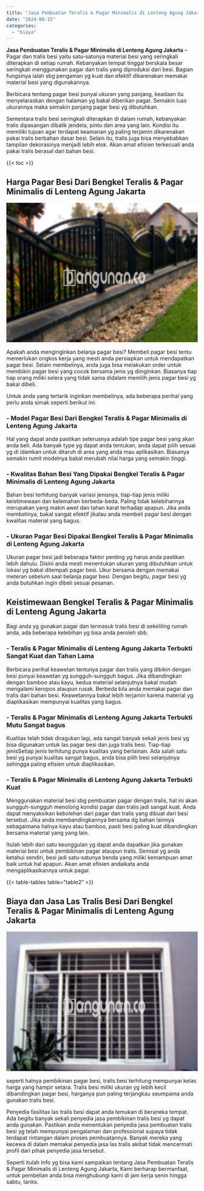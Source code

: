 ```yaml
---
title: "Jasa Pembuatan Teralis & Pagar Minimalis di Lenteng Agung Jakarta"
date: "2024-08-15"
categories: 
  - "biaya"
---
```


**Jasa Pembuatan Teralis & Pagar Minimalis di Lenteng Agung Jakarta** – Pagar dan tralis besi yaitu satu-satunya material besi yang seringkali diterapkan di setiap rumah. Kebanyakan tempat tinggal berskala besar seringkali menggunakan pagar dan tralis yang diproduksi dari besi. Bagian fungsinya ialah sbg pengaman yg kuat dan efektif dikarenakan memakai material besi yang digunakannya.

Berbicara tentang pagar besi punyai ukuran yang panjang, keadaan itu menyelaraskan dengan halaman yg bakal diberikan pagar. Semakin luas ukurannya maka semakin panjang pagar besi yg dibutuhkan.

Sementara tralis besi seringkali diterapkan di dalam rumah, kebanyakan tralis dipasangan dibalik jendela, pintu dan area yang lain. Kondisi itu memiliki tujuan agar terdapat keamanan yg paling terjamin dikarenakan pakai tralis berbahan dasar besi. Selain itu, tralis juga bisa menyebabkan tampilan dekorasinya menjadi lebih elok. Akan amat efisien terkecuali anda pakai tralis berasal dari bahan besi.

{{< toc >}}

## Harga Pagar Besi Dari Bengkel Teralis & Pagar Minimalis di Lenteng Agung Jakarta

![Jasa Pembuatan Teralis & Pagar Minimalis di Lenteng Agung Jakarta](/images/pagar-minimalis-murah-52.png)

Apakah anda menginginkan belanja pagar besi? Membeli pagar besi tentu memerlukan ongkos kerja yang mesti anda persiapkan untuk mendapatkan pagar besi. Selain membelinya, anda juga bisa melakukan order untuk membikin pagar besi yang cocok bersama jenis yg diinginkan. Biasanya tiap tiap orang miliki selera yang tidak sama didalam memilih jenis pagar besi yg bakal dibeli.

Untuk anda yang tertarik inginkan membelinya, ada beberapa perihal yang perlu anda simak seperti berikut ini:
### \- Model Pagar Besi Dari Bengkel Teralis & Pagar Minimalis di Lenteng Agung Jakarta

Hal yang dapat anda pastikan seterusnya adalah tipe pagar besi yang akan anda beli. Ada banyak type yg dapat anda tentukan, anda dapat pilih sesuai yg di idamkan untuk ditaruh di area yang anda mau aplikasikan. Biasanya semakin rumit modelnya bakal merubah nilai harga yang semakin tinggi.

### \- Kwalitas Bahan Besi Yang Dipakai Bengkel Teralis & Pagar Minimalis di Lenteng Agung Jakarta

Bahan besi terhitung banyak variasi jenisnya, tiap-tiap jenis miliki keistimewaan dan kelemahan berbeda-beda. Paling tidak kelebihannya merupakan yang makin awet dan tahan karat terhadap apapun. Jika anda membelinya, bakal sangat efektif jikalau anda membeli pagar besi dengan kwalitas material yang bagus.

### \- Ukuran Pagar Besi Dipakai Bengkel Teralis & Pagar Minimalis di Lenteng Agung Jakarta

Ukuran pagar besi jadi beberapa faktor penting yg harus anda pastikan lebih dahulu. Disini anda mesti menentukan ukuran yang dibutuhkan untuk lokasi yg bakal ditempati pagar besi. Ukur bersama dengan memakai meteran sebelum saat belanja pagar besi. Dengan begitu, pagar besi yg anda butuhkan ingin dibeli sesuai pesanan.

## Keistimewaan Bengkel Teralis & Pagar Minimalis di Lenteng Agung Jakarta

Bagi anda yg gunakan pagar dan termasuk tralis besi di sekeliling rumah anda, ada beberapa kelebihan yg bisa anda peroleh sbb.

### \- Teralis & Pagar Minimalis di Lenteng Agung Jakarta Terbukti Sangat Kuat dan Tahan Lama

Berbicara perihal keawetan tentunya pagar dan tralis yang dibikin dengan besi punyai keawetan yg sungguh-sungguh bagus. Jika dibandingkan dengan bamboo atau kayu, kedua material selanjutnya bakal mudah mengalami keropos ataupun rusak. Berbeda bila anda memakai pagar dan tralis dari bahan besi. Keawetannya bakal lebih terjamin karena material yg diaplikasikan mempunyai kualitas yang bagus.

### \- Teralis & Pagar Minimalis di Lenteng Agung Jakarta Terbukti Mutu Sangat bagus

Kualitas telah tidak diragukan lagi, ada sangat banyak sekali jenis besi yg bisa digunakan untuk las pagar besi dan juga tralis besi. Tiap-tiap jenisSetiap jenis terhitung punya kualitas yang berlainan. Ada salah satu besi yg punyai kualitas sangat bagus, anda bisa pilih besi selanjutnya sehingga paling efisien untuk diaplikasikan.

### \- Teralis & Pagar Minimalis di Lenteng Agung Jakarta Terbukti Kuat

Menggunakan material besi sbg pembuatan pagar dengan tralis, hal ini akan sungguh-sungguh menolong kondisi pagar dan tralis jadi sangat kuat. Anda dapat menyaksikan kebolehan dari pagar dan tralis yang dibuat dari besi tersebut. Jika anda membandingkannya bersama dg bahan lainnya sebagaimana halnya kayu atau bamboo, pasti besi paling kuat dibandingkan bersama material yang yang lain.

Itulah lebih dari satu keunggulan yg dapat anda dapatkan jika gunakan material besi untuk pembikinan pagar ataupun tralis. Semisal yg anda ketahui sendiri, besi jadi satu-satunya benda yang miliki kemampuan amat baik untuk hal apapun. Akan amat efisien andaikata anda mengaplikasikannya untuk pagar.

{{< table-tables table="table2" >}}

## Biaya dan Jasa Las Tralis Besi Dari Bengkel Teralis & Pagar Minimalis di Lenteng Agung Jakarta

![Jasa Pembuatan Teralis & Pagar Minimalis di Lenteng Agung Jakarta](/images/teralis-minimalis-murah-46.png)

seperti halnya pembikinan pagar besi, tralis besi terhitung mempunyai kelas harga yang hampir setara. Tralis besi miliki ukuran yg lebih kecil dibandingkan pagar besi, harganya pun paling terjangkau seumpama anda gunakan tralis besi.

Penyedia fasilitas las tralis besi dapat anda temukan di beraneka tempat. Ada begitu banyak sekali penyedia jasa pembikinan tralis besi yg dapat anda gunakan. Pastikan anda menentukan penyedia jasa pembuatan tralis besi yg telah mempunyai pengalaman dan professional supaya tidak terdapat rintangan dalam proses pembuatannya. Banyak mereka yang kecewa di dalam memakai penyedia jasa las tralis akibat tidak mencermati profil dari pihak penyedia jasa tersebut.

Seperti itulah Info yg bisa kami sampaikan tentang Jasa Pembuatan Teralis & Pagar Minimalis di Lenteng Agung Jakarta, Kami berharap bermanfaat, untuk pembelian anda bisa menghubungi kami di jam kerja senin hingga sabtu, tanks.
